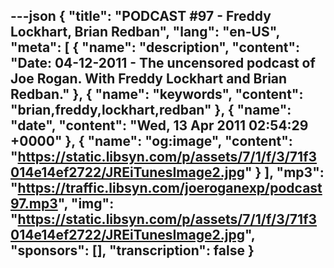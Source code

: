 ---json
{
  "title": "PODCAST #97 - Freddy Lockhart, Brian Redban",
  "lang": "en-US",
  "meta": [
    {
      "name": "description",
      "content": "Date: 04-12-2011 - The uncensored podcast of Joe Rogan. With Freddy Lockhart and Brian Redban."
    },
    {
      "name": "keywords",
      "content": "brian,freddy,lockhart,redban"
    },
    {
      "name": "date",
      "content": "Wed, 13 Apr 2011 02:54:29 +0000"
    },
    {
      "name": "og:image",
      "content": "https://static.libsyn.com/p/assets/7/1/f/3/71f3014e14ef2722/JREiTunesImage2.jpg"
    }
  ],
  "mp3": "https://traffic.libsyn.com/joeroganexp/podcast97.mp3",
  "img": "https://static.libsyn.com/p/assets/7/1/f/3/71f3014e14ef2722/JREiTunesImage2.jpg",
  "sponsors": [],
  "transcription": false
}
---
<episode-header />

<timemark seconds="0" />

<transcribe-call-to-action />

<episode-footer />